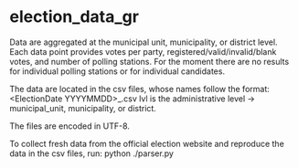 # election_data_gr

Data are aggregated at the municipal unit, municipality, or district level.
Each data point provides votes per party, registered/valid/invalid/blank votes, and number of polling stations.
For the moment there are no results for individual polling stations or for individual candidates.

The data are located in the csv files, whose names follow the format:
\<ElectionDate YYYYMMDD\>\_<lvl>.csv
lvl is the administrative level -> municipal\_unit, municipality, or district.

The files are encoded in UTF-8.

To collect fresh data from the official election website and reproduce the data in the csv files, run:
python ./parser.py


